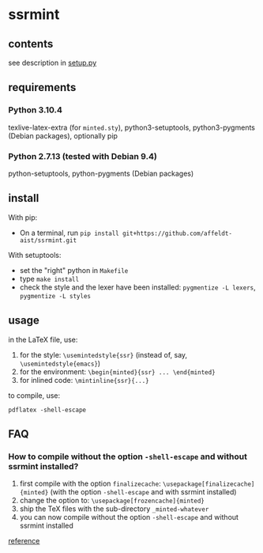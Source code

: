 ssrmint
====

## contents

see description in [setup.py](setup.py)

## requirements

### Python 3.10.4

texlive-latex-extra (for `minted.sty`), python3-setuptools, python3-pygments (Debian packages), optionally pip

### Python 2.7.13 (tested with Debian 9.4)

python-setuptools, python-pygments (Debian packages)

## install

With pip:

- On a terminal, run `pip install git+https://github.com/affeldt-aist/ssrmint.git`

With setuptools:
* set the "right" python in `Makefile` 
* type `make install`
* check the style and the lexer have been installed: `pygmentize -L lexers`, `pygmentize -L styles`

## usage

in the LaTeX file, use:

1. for the style: `\usemintedstyle{ssr}` (instead of, say, `\usemintedstyle{emacs}`)
2. for the environment: `\begin{minted}{ssr} ... \end{minted}`
3. for inlined code: `\mintinline{ssr}{...}`

to compile, use:

`pdflatex -shell-escape`

## FAQ

### How to compile without the option `-shell-escape` and without ssrmint installed?

1. first compile with the option `finalizecache`:
   `\usepackage[finalizecache]{minted}`
   (with the option `-shell-escape` and with ssrmint installed)
2. change the option to:
   `\usepackage[frozencache]{minted}`
3. ship the TeX files with the sub-directory `_minted-whatever`
4. you can now compile without the option `-shell-escape` and without ssrmint installed

[reference](https://github.com/gpoore/minted/issues/113#issuecomment-223451550)

